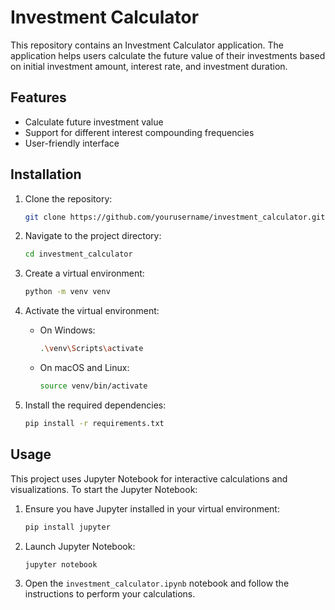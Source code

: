 # Investment Calculator

This repository contains an Investment Calculator application. The application helps users calculate the future value of their investments based on initial investment amount, interest rate, and investment duration.

## Features

- Calculate future investment value
- Support for different interest compounding frequencies
- User-friendly interface

## Installation

1. Clone the repository:
    ```sh
    git clone https://github.com/yourusername/investment_calculator.git
    ```
2. Navigate to the project directory:
    ```sh
    cd investment_calculator
    ```
3. Create a virtual environment:
    ```sh
    python -m venv venv
    ```
4. Activate the virtual environment:

    - On Windows:
        ```sh
        .\venv\Scripts\activate
        ```
    - On macOS and Linux:
        ```sh
        source venv/bin/activate
        ```
5. Install the required dependencies:
    ```sh
    pip install -r requirements.txt
    ```

## Usage

This project uses Jupyter Notebook for interactive calculations and visualizations. To start the Jupyter Notebook:

1. Ensure you have Jupyter installed in your virtual environment:
    ```sh
    pip install jupyter
    ```
2. Launch Jupyter Notebook:
    ```sh
    jupyter notebook
    ```
3. Open the `investment_calculator.ipynb` notebook and follow the instructions to perform your calculations.